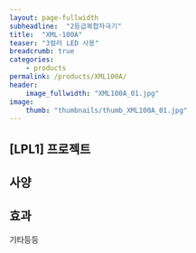 ```yaml
---
layout: page-fullwidth
subheadline:  "2등급복합자극기"
title:  "XML-100A"
teaser: "3컬러 LED 사용"
breadcrumb: true
categories:
    - products
permalink: /products/XML100A/
header:
    image_fullwidth: "XML100A_01.jpg"
image:
    thumb: "thumbnails/thumb_XML100A_01.jpg"
---
```


## [LPL1] 프로젝트

## 사양

## 효과

기타등등

